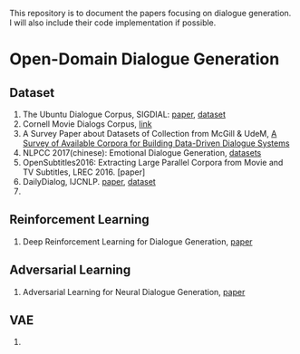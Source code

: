 This repository is to document the papers focusing on dialogue generation. I will also include their code implementation if possible. 
# Open-Domain Dialogue Generation

## Dataset
1. The Ubuntu Dialogue Corpus, SIGDIAL: [paper](https://www.aclweb.org/anthology/W15-4640/), [dataset](http://dataset.cs.mcgill.ca/ubuntu-corpus-1.0/)
2. Cornell Movie Dialogs Corpus, [link](http://www.cs.cornell.edu/~cristian/Cornell_Movie-Dialogs_Corpus.html)
3. A Survey Paper about Datasets of Collection from McGill & UdeM, [A Survey of Available Corpora for Building Data-Driven Dialogue Systems](https://breakend.github.io/DialogDatasets/)
4. NLPCC 2017(chinese): Emotional Dialogue Generation, [datasets](http://tcci.ccf.org.cn/conference/2017/dldoc/taskgline04.pdf)
5. OpenSubtitles2016: Extracting Large Parallel Corpora from Movie and TV Subtitles, LREC 2016. [paper]
6. DailyDialog, IJCNLP. [paper](https://www.aclweb.org/anthology/I17-1099.pdf), [dataset](http://yanran.li/dailydialog)
7.  

## Reinforcement Learning
1. Deep Reinforcement Learning for Dialogue Generation, [paper](https://www.aclweb.org/anthology/D16-1127.pdf)

## Adversarial Learning
1. Adversarial Learning for Neural Dialogue Generation, [paper](https://www.aclweb.org/anthology/D17-1230.pdf)

## VAE
1. 
